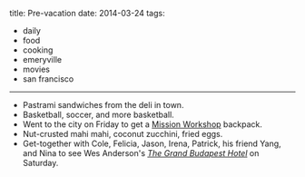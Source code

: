 title: Pre-vacation
date: 2014-03-24
tags:
- daily
- food
- cooking
- emeryville
- movies
- san francisco
---

- Pastrami sandwiches from the deli in town.
- Basketball, soccer, and more basketball.
- Went to the city on Friday to get a [Mission Workshop](http://missionworkshop.com/) backpack.
- Nut-crusted mahi mahi, coconut zucchini, fried eggs.
- Get-together with Cole, Felicia, Jason, Irena, Patrick, his friend Yang, and Nina to see Wes Anderson's *[The Grand Budapest Hotel](http://en.wikipedia.org/wiki/Grand_Budapest_Hotel)* on Saturday.
